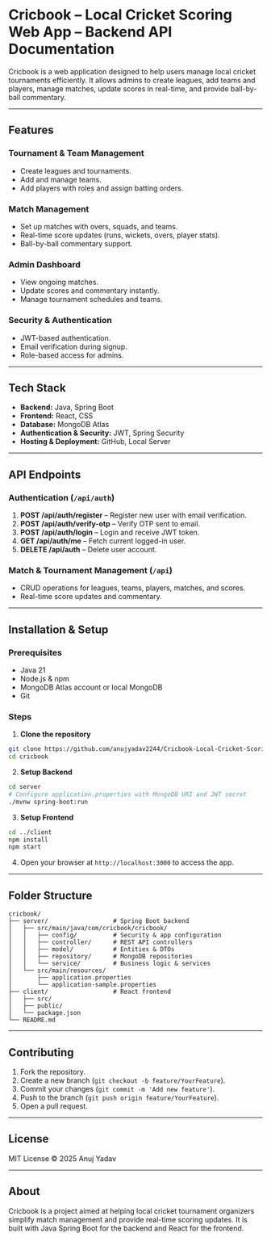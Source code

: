 # Cricbook – Local Cricket Scoring Web App – Backend API Documentation

Cricbook is a web application designed to help users manage local cricket tournaments efficiently. It allows admins to create leagues, add teams and players, manage matches, update scores in real-time, and provide ball-by-ball commentary.

---

## Features

### Tournament & Team Management
- Create leagues and tournaments.
- Add and manage teams.
- Add players with roles and assign batting orders.

### Match Management
- Set up matches with overs, squads, and teams.
- Real-time score updates (runs, wickets, overs, player stats).
- Ball-by-ball commentary support.

### Admin Dashboard
- View ongoing matches.
- Update scores and commentary instantly.
- Manage tournament schedules and teams.

### Security & Authentication
- JWT-based authentication.
- Email verification during signup.
- Role-based access for admins.

---

## Tech Stack

- **Backend:** Java, Spring Boot  
- **Frontend:** React, CSS  
- **Database:** MongoDB Atlas  
- **Authentication & Security:** JWT, Spring Security  
- **Hosting & Deployment:** GitHub, Local Server  

---

## API Endpoints

### Authentication (`/api/auth`)
1. **POST /api/auth/register** – Register new user with email verification.
2. **POST /api/auth/verify-otp** – Verify OTP sent to email.
3. **POST /api/auth/login** – Login and receive JWT token.
4. **GET /api/auth/me** – Fetch current logged-in user.
5. **DELETE /api/auth** – Delete user account.

### Match & Tournament Management (`/api`)
- CRUD operations for leagues, teams, players, matches, and scores.
- Real-time score updates and commentary.

---

## Installation & Setup

### Prerequisites
- Java 21
- Node.js & npm
- MongoDB Atlas account or local MongoDB
- Git

### Steps
1. **Clone the repository**
```bash
git clone https://github.com/anujyadav2244/Cricbook-Local-Cricket-Scoring-Web-App.git
cd cricbook
````

2. **Setup Backend**

```bash
cd server
# Configure application.properties with MongoDB URI and JWT secret
./mvnw spring-boot:run
```

3. **Setup Frontend**

```bash
cd ../client
npm install
npm start
```

4. Open your browser at `http://localhost:3000` to access the app.

---

## Folder Structure

```
cricbook/
├── server/                  # Spring Boot backend
│   ├── src/main/java/com/cricbook/cricbook/
│   │   ├── config/          # Security & app configuration
│   │   ├── controller/      # REST API controllers
│   │   ├── model/           # Entities & DTOs
│   │   ├── repository/      # MongoDB repositories
│   │   └── service/         # Business logic & services
│   └── src/main/resources/
│       ├── application.properties
│       └── application-sample.properties
├── client/                  # React frontend
│   ├── src/
│   ├── public/
│   └── package.json
└── README.md
```

---

## Contributing

1. Fork the repository.
2. Create a new branch (`git checkout -b feature/YourFeature`).
3. Commit your changes (`git commit -m 'Add new feature'`).
4. Push to the branch (`git push origin feature/YourFeature`).
5. Open a pull request.

---

## License

MIT License © 2025 Anuj Yadav

---

## About

Cricbook is a project aimed at helping local cricket tournament organizers simplify match management and provide real-time scoring updates. It is built with Java Spring Boot for the backend and React for the frontend.

